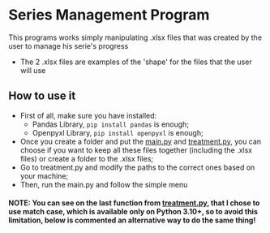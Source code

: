 # Series Management Program
This programs works simply manipulating .xlsx files that was created by the user to manage his serie's progress 
* The 2 .xlsx files are examples of the 'shape' for the files that the user will use

## How to use it
* First of all, make sure you have installed: 
     * Pandas Library, ```pip install pandas``` is enough;
     * Openpyxl Library, ```pip install openpyxl``` is enough;
* Once you create a folder and put the [main.py](https://github.com/davirpp/Series_Management/blob/master/main.py) and
[treatment.py](https://github.com/davirpp/Series_Management/blob/master/treatment.py), you can choose if you want to keep all these files together (including the .xlsx files)
or create a folder to the .xlsx files;
* Go to treatment.py and modify the paths to the correct ones based on your machine;
* Then, run the main.py and follow the simple menu 

 #### **NOTE: You can see on the last function from [treatment.py](https://github.com/davirpp/Series_Management/blob/master/treatment.py), that I chose to use match case, which is available only on Python 3.10+, so to avoid this limitation, below is commented an alternative way to do the same thing!**
